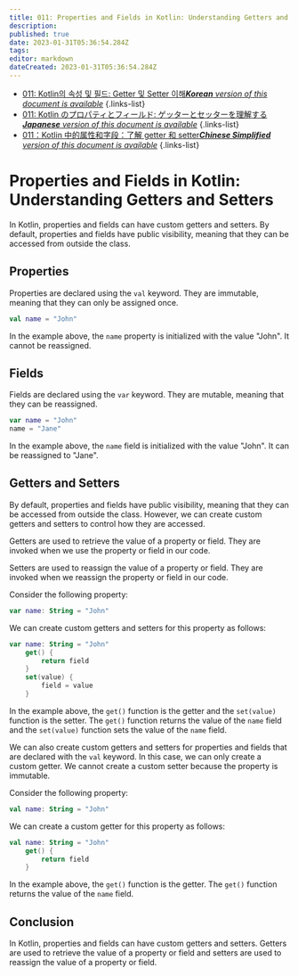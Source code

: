 ```yaml
---
title: 011: Properties and Fields in Kotlin: Understanding Getters and Setters
description: 
published: true
date: 2023-01-31T05:36:54.284Z
tags: 
editor: markdown
dateCreated: 2023-01-31T05:36:54.284Z
---
```


- [011: Kotlin의 속성 및 필드: Getter 및 Setter 이해***Korean** version of this document is available*](/ko/Knowledge-base/Kotlin/Learning/011-properties-and-fields-in-kotlin-understanding-getters-and-setters)
{.links-list}
- [011: Kotlin のプロパティとフィールド: ゲッターとセッターを理解する***Japanese** version of this document is available*](/ja/Knowledge-base/Kotlin/Learning/011-properties-and-fields-in-kotlin-understanding-getters-and-setters)
{.links-list}
- [011：Kotlin 中的属性和字段：了解 getter 和 setter***Chinese Simplified** version of this document is available*](/zh/Knowledge-base/Kotlin/Learning/011-properties-and-fields-in-kotlin-understanding-getters-and-setters)
{.links-list}


# Properties and Fields in Kotlin: Understanding Getters and Setters

In Kotlin, properties and fields can have custom getters and setters. By default, properties and fields have public visibility, meaning that they can be accessed from outside the class.

## Properties

Properties are declared using the `val` keyword. They are immutable, meaning that they can only be assigned once.

```kotlin
val name = "John"
```

In the example above, the `name` property is initialized with the value "John". It cannot be reassigned.

## Fields

Fields are declared using the `var` keyword. They are mutable, meaning that they can be reassigned.

```kotlin
var name = "John"
name = "Jane"
```

In the example above, the `name` field is initialized with the value "John". It can be reassigned to "Jane".

## Getters and Setters

By default, properties and fields have public visibility, meaning that they can be accessed from outside the class. However, we can create custom getters and setters to control how they are accessed.

Getters are used to retrieve the value of a property or field. They are invoked when we use the property or field in our code.

Setters are used to reassign the value of a property or field. They are invoked when we reassign the property or field in our code.

Consider the following property:

```kotlin
var name: String = "John"
```

We can create custom getters and setters for this property as follows:

```kotlin
var name: String = "John"
    get() {
        return field
    }
    set(value) {
        field = value
    }
```

In the example above, the `get()` function is the getter and the `set(value)` function is the setter. The `get()` function returns the value of the `name` field and the `set(value)` function sets the value of the `name` field.

We can also create custom getters and setters for properties and fields that are declared with the `val` keyword. In this case, we can only create a custom getter. We cannot create a custom setter because the property is immutable.

Consider the following property:

```kotlin
val name: String = "John"
```

We can create a custom getter for this property as follows:

```kotlin
val name: String = "John"
    get() {
        return field
    }
```

In the example above, the `get()` function is the getter. The `get()` function returns the value of the `name` field.

## Conclusion

In Kotlin, properties and fields can have custom getters and setters. Getters are used to retrieve the value of a property or field and setters are used to reassign the value of a property or field.
